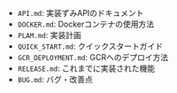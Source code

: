 - `API.md`: 実装ずみAPIのドキュメント
- `DOCKER.md`: Dockerコンテナの使用方法
- `PLAM.md`: 実装計画
- `QUICK_START.md`: クイックスタートガイド
- `GCR_DEPLOYMENT.md`: GCRへのデプロイ方法
- `RELEASE.md`: これまでに実装された機能
- `BUG.md`: バグ・改善点
